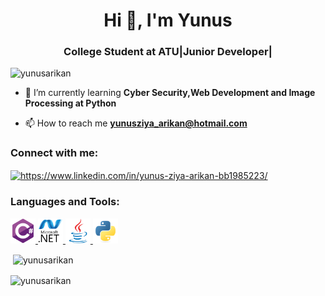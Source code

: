 <h1 align="center">Hi 👋, I'm Yunus</h1>
<h3 align="center">College Student at ATU|Junior Developer|</h3>

<p align="left"> <img src="https://komarev.com/ghpvc/?username=yunusarikan&label=Profile%20views&color=0e75b6&style=flat" alt="yunusarikan" /> </p>

- 🌱 I’m currently learning **Cyber Security,Web Development and Image Processing at Python**

- 📫 How to reach me **yunusziya_arikan@hotmail.com**

<h3 align="left">Connect with me:</h3>
<p align="left">
<a href="https://linkedin.com/in/https://www.linkedin.com/in/yunus-ziya-arikan-bb1985223/" target="blank"><img align="center" src="https://raw.githubusercontent.com/rahuldkjain/github-profile-readme-generator/master/src/images/icons/Social/linked-in-alt.svg" alt="https://www.linkedin.com/in/yunus-ziya-arikan-bb1985223/" height="30" width="40" /></a>
</p>

<h3 align="left">Languages and Tools:</h3>
<p align="left"> <a href="https://www.w3schools.com/cs/" target="_blank"> <img src="https://raw.githubusercontent.com/devicons/devicon/master/icons/csharp/csharp-original.svg" alt="csharp" width="40" height="40"/> </a> <a href="https://dotnet.microsoft.com/" target="_blank"> <img src="https://raw.githubusercontent.com/devicons/devicon/master/icons/dot-net/dot-net-original-wordmark.svg" alt="dotnet" width="40" height="40"/> </a> <a href="https://www.java.com" target="_blank"> <img src="https://raw.githubusercontent.com/devicons/devicon/master/icons/java/java-original.svg" alt="java" width="40" height="40"/> </a> <a href="https://www.python.org" target="_blank"> <img src="https://raw.githubusercontent.com/devicons/devicon/master/icons/python/python-original.svg" alt="python" width="40" height="40"/> </a> </p>

<p>&nbsp;<img align="center" src="https://github-readme-stats.vercel.app/api?username=yunusarikan&show_icons=true&locale=en" alt="yunusarikan" /></p>

<p><img align="center" src="https://github-readme-streak-stats.herokuapp.com/?user=yunusarikan&" alt="yunusarikan" /></p>
